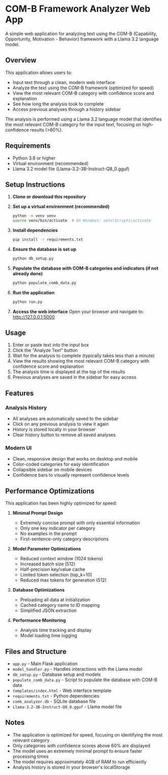 # COM-B Framework Analyzer Web App

A simple web application for analyzing text using the COM-B (Capability, Opportunity, Motivation - Behavior) framework with a Llama 3.2 language model.

## Overview

This application allows users to:
- Input text through a clean, modern web interface
- Analyze the text using the COM-B framework (optimized for speed)
- View the most relevant COM-B category with confidence score and explanation
- See how long the analysis took to complete
- Access previous analyses through a history sidebar

The analysis is performed using a Llama 3.2 language model that identifies the most relevant COM-B category for the input text, focusing on high-confidence results (>60%).

## Requirements

- Python 3.8 or higher
- Virtual environment (recommended)
- Llama 3.2 model file (Llama-3.2-3B-Instruct-Q8_0.gguf)

## Setup Instructions

1. **Clone or download this repository**

2. **Set up a virtual environment (recommended)**
   ```bash
   python -m venv venv
   source venv/bin/activate  # On Windows: venv\Scripts\activate
   ```

3. **Install dependencies**
   ```bash
   pip install -r requirements.txt
   ```

4. **Ensure the database is set up**
   ```bash
   python db_setup.py
   ```

5. **Populate the database with COM-B categories and indicators (if not already done)**
   ```bash
   python populate_comb_data.py
   ```

6. **Run the application**
   ```bash
   python run.py
   ```

7. **Access the web interface**
   Open your browser and navigate to: http://127.0.0.1:5000

## Usage

1. Enter or paste text into the input box
2. Click the "Analyze Text" button
3. Wait for the analysis to complete (typically takes less than a minute)
4. View the results showing the most relevant COM-B category with confidence score and explanation
5. The analysis time is displayed at the top of the results
6. Previous analyses are saved in the sidebar for easy access

## Features

### Analysis History
- All analyses are automatically saved to the sidebar
- Click on any previous analysis to view it again
- History is stored locally in your browser
- Clear history button to remove all saved analyses

### Modern UI
- Clean, responsive design that works on desktop and mobile
- Color-coded categories for easy identification
- Collapsible sidebar on mobile devices
- Confidence bars to visually represent confidence levels

## Performance Optimizations

This application has been highly optimized for speed:

1. **Minimal Prompt Design**
   - Extremely concise prompt with only essential information
   - Only one key indicator per category
   - No examples in the prompt
   - First-sentence-only category descriptions

2. **Model Parameter Optimizations**
   - Reduced context window (1024 tokens)
   - Increased batch size (512)
   - Half-precision key/value cache
   - Limited token selection (top_k=10)
   - Reduced max tokens for generation (512)

3. **Database Optimizations**
   - Preloading all data at initialization
   - Cached category name to ID mapping
   - Simplified JSON extraction

4. **Performance Monitoring**
   - Analysis time tracking and display
   - Model loading time logging

## Files and Structure

- `app.py` - Main Flask application
- `model_handler.py` - Handles interactions with the Llama model
- `db_setup.py` - Database setup and models
- `populate_comb_data.py` - Script to populate the database with COM-B data
- `templates/index.html` - Web interface template
- `requirements.txt` - Python dependencies
- `comb_analyzer.db` - SQLite database file
- `Llama-3.2-3B-Instruct-Q8_0.gguf` - Llama model file

## Notes

- The application is optimized for speed, focusing on identifying the most relevant category
- Only categories with confidence scores above 60% are displayed
- The model uses an extremely minimal prompt to ensure faster processing times
- The model requires approximately 4GB of RAM to run efficiently
- Analysis history is stored in your browser's localStorage 

